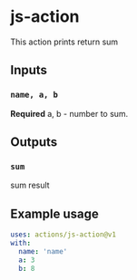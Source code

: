 # js-action

This action prints return sum

## Inputs

### `name, a, b`

**Required** a, b - number to sum.

## Outputs

### `sum`

sum result

## Example usage

```yaml
uses: actions/js-action@v1
with:
  name: 'name'
  a: 3
  b: 8
```
